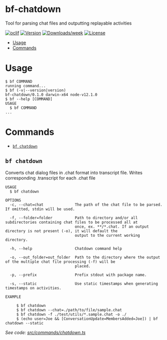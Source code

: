 bf-chatdown
========

Tool for parsing chat files and outputting replayable activities

[![oclif](https://img.shields.io/badge/cli-oclif-brightgreen.svg)](https://oclif.io)
[![Version](https://img.shields.io/npm/v/chatdown.svg)](https://npmjs.org/package/bf-chatdown)
[![Downloads/week](https://img.shields.io/npm/dw/chatdown.svg)](https://npmjs.org/package/bf-chatdown)
[![License](https://img.shields.io/npm/l/chatdown.svg)](https://github.com/Microsoft/chatdown/blob/master/package.json)

<!-- toc -->
* [Usage](#usage)
* [Commands](#commands)
<!-- tocstop -->
# Usage
<!-- usage -->
```sh-session
$ bf COMMAND
running command...
$ bf (-v|--version|version)
bf-chatdown/0.1.0 darwin-x64 node-v12.1.0
$ bf --help [COMMAND]
USAGE
  $ bf COMMAND
...
```
<!-- usagestop -->
# Commands
<!-- commands -->
* [`bf chatdown`](#bf-chatdown)

## `bf chatdown`

Converts chat dialog files in <filename>.chat format into transcript file. Writes corresponding <filename>.transcript for each .chat file

```
USAGE
  $ bf chatdown

OPTIONS
  -c, --chat=chat              The path of the chat file to be parsed. If omitted, stdin will be used.

  -f, --folder=folder          Path to directory and/or all subdirectories containing chat files to be processed all at
                               once, ex. **/*.chat. If an output directory is not present (-o), it will default the
                               output to the current working directory.

  -h, --help                   Chatdown command help

  -o, --out_folder=out_folder  Path to the directory where the output of the multiple chat file processing (-f) will be
                               placed.

  -p, --prefix                 Prefix stdout with package name.

  -s, --static                 Use static timestamps when generating timestamps on activities.

EXAMPLE

     $ bf chatdown
     $ bf chatdown --chat=./path/to/file/sample.chat
     $ bf chatdown -f ./test/utils/*.sample.chat -o ./
     $ (echo user=Joe && [ConversationUpdate=MembersAdded=Joe]) | bf chatdown --static
```

_See code: [src/commands/chatdown.ts](https://github.com/Microsoft/chatdown/blob/v0.1.0/src/commands/chatdown.ts)_
<!-- commandsstop -->

